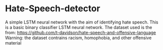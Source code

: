 # Hate-Speech-detector
A simple LSTM neural network with the aim of identifying hate speech.
This is a basic binary classifier LSTM neural network.
The dataset used is the from: 
https://github.com/t-davidson/hate-speech-and-offensive-language
Warning: the dataset contrains racism, homophobia, and other offensive material
